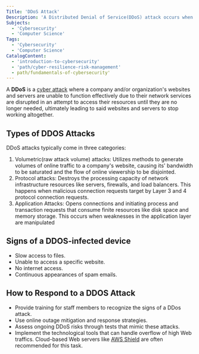 ```yaml
---
Title: 'DDoS Attack' 
Description: 'A Distributed Denial of Service(DDoS) attack occurs when a person uses sources from multiple online locations to harm an businesses' online operations.' 
Subjects: 
  - 'Cybersecurity'
  - 'Computer Science'
Tags: 
  - 'Cybersecurity'
  - 'Computer Science'
CatalogContent:
  - 'introduction-to-cybersecurity'
  - 'path/cyber-resilience-risk-management'
  - path/fundamentals-of-cybersecurity'
---
```


A **DDoS** is a [cyber attack](https://www.codecademy.com/resources/docs/cybersecurity/cyber-attack) where a company and/or organization's websites and servers are unable to function effectively due to their network services are disrupted in an attempt to access their resources until they are no longer needed, ultimately leading to said websites and servers to stop working altogether.

## Types of DDOS Attacks

DDoS attacks typically come in three categories:

1. Volumetric(raw attack volume) attacks: Utilizes methods to generate volumes of online traffic to a company's website, causing its' bandwidth to be saturated and the flow of online viewership to be disjointed.
2. Protocol attacks: Destroys the processing capacity of network infrastructure resources like servers, firewalls, and load balancers. This happens when malicious connection requests target by Layer 3 and 4 protocol connection requests.
3. Application Attacks: Opens connections and initiating process and transaction requests that consume finite resources like disk space and memory storage. This occurs when weaknesses in the application layer are manipulated

## Signs of a DDOS-infected device

- Slow access to files.
- Unable to access a specific website.
- No internet access.
- Continuous appearances of spam emails.

## How to Respond to a DDOS Attack

- Provide training for staff members to recognize the signs of a DDos attack.
- Use online outage mitigation and response strategies.
- Assess ongoing DDoS risks through tests that mimic these attacks.
- Implement the technological tools that can handle overflow of high Web traffics. Cloud-based Web servers like [AWS Shield](https://aws.amazon.com/shield/) are often recommended for this task.
